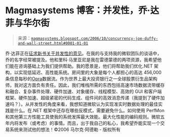 <!--yml

分类：未分类

日期：2024-05-18 05:16:49

-->

# Magmasystems 博客：并发性，乔·达菲与华尔街

> 来源：[`magmasystems.blogspot.com/2006/10/concurrency-joe-duffy-and-wall-street.html#0001-01-01`](http://magmasystems.blogspot.com/2006/10/concurrency-joe-duffy-and-wall-street.html#0001-01-01)

乔·达菲正在[征求新书关于并发性的意见](http://www.bluebytesoftware.com/blog/PermaLink,guid,20a3f9c3-c33b-4403-8598-ed943b578f25.aspx)。在我的与支持我的微软团队的谈话中，乔的名字经常被提及。他和里科·马里亚尼是我在雷德蒙德的两项资源，我希望他们能在咨询基础上为我们提供帮助。我的愿景是，他们将帮助我们优化.NET 架构，以实现低延迟、高性能系统。房间里的大象是每个人都担心的高达 456,000 条信息每秒的[Opra](http://www.opradata.com/)数据流。作为世界上最大投资银行之一全球股票衍生品架构师，我对这方面负有责任。因此，我们堆栈所需的东西包括高速市场数据流带缓存和融合、复杂事件处理、硬件加速、对象缓存、线程模型、高效的 GUI 和客户端框架、硬件加速、超级紧密的代码生成、组件间的高效消息传递（我提到了硬件加速吗？）。从并发性的角度来看，我想知道微软认为实现准实时数据处理的最佳实践是什么。在.NET 框架中还存在哪些反模式，需要避免什么。如何使用 PerfMon 和其他第三方性能工具使我的系统发挥最大效能。最大化性能的编码规则。微软五年内将发布（或考虑）的事情。而且，出于我自己的私心，我希望乔能实现一个交易系统来测试他的想法！©2006 马尔克·阿德勒 - 版权所有
